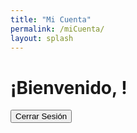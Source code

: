 ```yaml
---
title: "Mi Cuenta"
permalink: /miCuenta/
layout: splash
---
```


# ¡Bienvenido, <span id="username"></span>!

<!-- Tabla de Tarifas -->
<script async src="https://js.stripe.com/v3/pricing-table.js"></script>

<stripe-pricing-table pricing-table-id="prctbl_1On5HBE2UvP4xcDs5mx40eVF"
publishable-key="pk_test_51OmfAYE2UvP4xcDs92nWGG93clovJ2N6OBjuvPv9k26lrUnU0VDdS4ra32km006KbVhlHGygobi4SQpTbpBTeyGa00FwesDfwo">
</stripe-pricing-table>

<!-- Redireccionamiento a Stripe Checkout -->
<script src="stripe_checkout.js"></script>

<!-- Cierre de sesión -->
<button onclick="logout()">Cerrar Sesión</button>

<script>
  // Netlify Identity script y manejo de eventos
  netlifyIdentity.on('login', user => {
    // Acciones adicionales después del inicio de sesión si es necesario

    // Muestra el mensaje de bienvenida y el nombre de usuario
    const usernameSpan = document.getElementById('username');

    if (usernameSpan) {
      usernameSpan.innerText = user.user_metadata.full_name || user.email;
    }
  });

  netlifyIdentity.on('logout', () => {
    // Acciones adicionales después del cierre de sesión si es necesario

    // Borra el nombre de usuario al cerrar sesión
    const usernameSpan = document.getElementById('username');
    if (usernameSpan) {
      usernameSpan.innerText = '';
    }
  });

  function logout() {
    netlifyIdentity.logout();
  }
</script>
